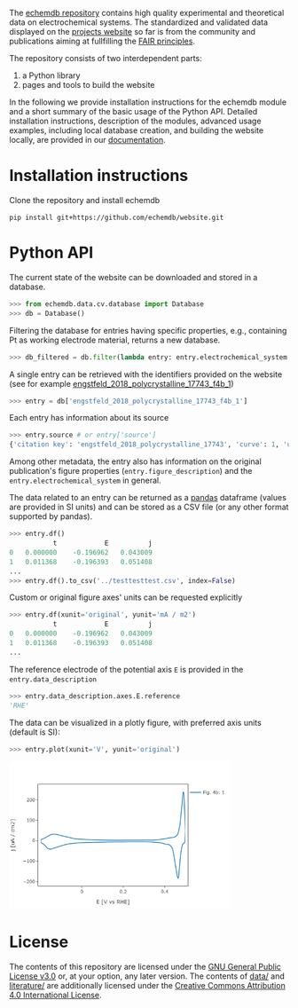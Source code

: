 The [echemdb repository](https://github.com/echemdb/website) 
contains high quality experimental and 
theoretical data on electrochemical systems. 
The standardized and validated data displayed on the [projects website](https://echemdb.github.io/website/) so far is from the community and publications aiming at fullfilling the [FAIR principles](https://www.go-fair.org/fair-principles/). 

The repository consists of two interdependent parts:
1. a Python library
2. pages and tools to build the website

In the following we provide installation instructions for the echemdb module and a short summary of the basic usage of the Python API. Detailed installation instructions, description of the modules, advanced usage examples, including local database creation, and building the website locally, are provided in our [documentation](https://echemdb.github.io/website/doc/html/index.md).

# Installation instructions

<!-- TODO: Make echemdb pip installable, publish on PyPI and conda-forge. See #130
```
pip install echemdb
```


Create an environment with the required packages

```
conda config --add channels conda-forge
conda config --set channel_priority strict
conda env create --force -f environment.yml
```

Alternatively, if you want to install the required packages into an existing, environment use:

```
conda env update --name <your_env_name> --file environment.yml
```
-->

Clone the repository and install echemdb

```
pip install git+https://github.com/echemdb/website.git
```

# Python API

The current state of the website can be downloaded and stored in a database.

```python
>>> from echemdb.data.cv.database import Database
>>> db = Database()
```

Filtering the database for entries having specific properties, e.g., containing Pt as working electrode material, returns a new database.

```python
>>> db_filtered = db.filter(lambda entry: entry.electrochemical_system.electrodes.working_electrode.material == 'Pt')
```

A single entry can be retrieved with the identifiers provided on the website 
(see for example [engstfeld_2018_polycrystalline_17743_f4b_1](https://echemdb.github.io/website/cv/entries/engstfeld_2018_polycrystalline_17743_f4b_1/))

```python
>>> entry = db['engstfeld_2018_polycrystalline_17743_f4b_1']
```

Each entry has information about its source

```python
>>> entry.source # or entry['source']
{'citation key': 'engstfeld_2018_polycrystalline_17743', 'curve': 1, 'url': 'https://doi.org/10.1002/chem.201803418', 'figure': '4b', 'version': 1}
```

Among other metadata, the entry also has information on the original publication's figure properties (`entry.figure_description`) and the `entry.electrochemical_system` in general.

The data related to an entry can be returned as a [pandas](https://pandas.pydata.org/) dataframe (values are provided in SI units) and can be stored as a CSV file (or any other format supported by pandas).

```python
>>> entry.df() 
           t	        E	       j
0	0.000000	-0.196962	0.043009
1	0.011368	-0.196393	0.051408
...
>>> entry.df().to_csv('../testtesttest.csv', index=False)
```

Custom or original figure axes' units can be requested explicitly 

```python
>>> entry.df(xunit='original', yunit='mA / m2')
           t	        E	       j
0	0.000000	-0.196962	0.043009
1	0.011368	-0.196393	0.051408
...
```

The reference electrode of the potential axis `E` is provided in the `entry.data_description`
```python
>>> entry.data_description.axes.E.reference
'RHE'
```

The data can be visualized in a plotly figure, with preferred axis units (default is SI):

```python
>>> entry.plot(xunit='V', yunit='original')
```
<img src=doc/images/readme_demo_plot.png style="width:400px">


# License

The contents of this repository are licensed under the [GNU General Public
License v3.0](./LICENSE) or, at your option, any later version.  The contents
of [data/](./data/) and [literature/](./literature/) are additionally licensed
under the [Creative Commons Attribution 4.0 International
License](https://creativecommons.org/licenses/by/4.0/).

